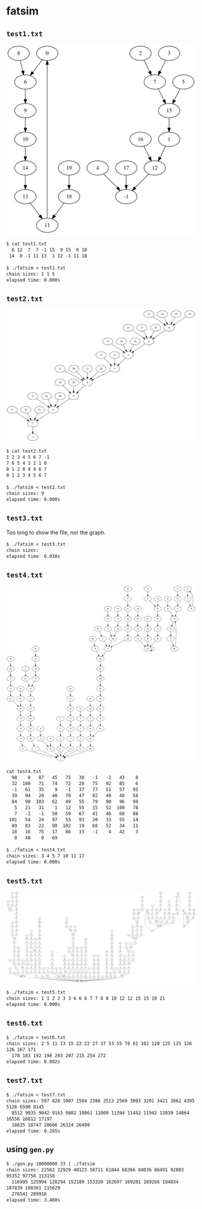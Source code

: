 # fatsim

## `test1.txt`
![graph for test1.txt](images/test1.svg "graph for test1.txt")

```
$ cat test1.txt
  6 12  7  7 -1 15  9 15  6 10
 14  0 -1 11 13  1 12 -1 11 18

$ ./fatsim < test1.txt
chain sizes: 1 1 5
elapsed time: 0.000s
```

## `test2.txt`
![graph for test2.txt](images/test2.svg "graph for test2.txt")

```
$ cat test2.txt
1 2 3 4 5 6 7 -1
7 6 5 4 3 2 1 0
0 1 2 0 4 4 6 7
0 1 2 3 4 5 6 7

$ ./fatsim < test2.txt
chain sizes: 9
elapsed time: 0.000s
```

## `test3.txt`
Too long to show the file, nor the graph.
```
$ ./fatsim < test3.txt
chain sizes:
elapsed time: 0.038s
```

## `test4.txt`
![graph for test4.txt](images/test4.svg "graph for test4.txt")
```
cat test4.txt
  98    0   87   45   75   38   -1   -1   43    8
  32  100   71   74   72   28   75   92   85    6
  -1   61   35    9   -1   37   77   51   57   95
  39   94   20   40   70   47   82   49   48   58
  84   98  103   62   49   55   79   90   96   99
   5   21   31    1   12   55   15   52  100   78
   7   -1   -1   50   59   67   41   46   60   88
 101   54   24   97   55   93   20   33   55   14
  89   83   22   90  102   19   68   52   34   11
  18   16   75   17   86   13   -1    4   42    3
   0   48    0   69

$ ./fatsim < test4.txt
chain sizes: 3 4 5 7 10 11 17
elapsed time: 0.000s
```
## `test5.txt`
![graph for test5.txt](images/test5.svg "graph for test5.txt")

```
$ ./fatsim < test5.txt
chain sizes: 1 1 2 2 3 3 6 6 6 7 7 8 8 10 12 12 15 15 20 21
elapsed time: 0.000s
```
## `test6.txt`

```
$ ./fatsim < test6.txt
chain sizes: 2 5 11 13 15 22 22 27 37 53 55 78 81 102 120 125 125 126 126 167 171
  178 183 192 198 203 207 215 254 272
elapsed time: 0.002s
```
## `test7.txt`

```
$ ./fatsim < test7.txt
chain sizes: 597 828 1007 1504 2386 2513 2569 3093 3201 3421 3862 4395 5126 6590 8145
  8512 9035 9042 9163 9802 10861 11009 11394 11452 11942 13039 14064 16556 16812 17197
  18635 18747 20666 26324 26499
elapsed time: 0.265s
```

## using `gen.py`
```
$ ./gen.py 10000000 33 | ./fatsim
chain sizes: 22562 22929 40123 58711 61844 68366 84036 86491 92003 95352 97758 113158
  116995 125994 128294 152189 153320 162697 169201 169266 184034 187839 198301 215629
  276541 289916
elapsed time: 3.460s
```
